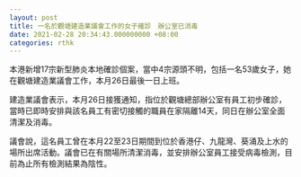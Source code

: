 ```yaml
---
layout: post
title: 一名於觀塘建造業議會工作的女子確診　辦公室已消毒
date: 2021-02-28 20:34:43.000000000 +08:00
categories: rthk
---
```


本港新增17宗新型肺炎本地確診個案，當中4宗源頭不明，包括一名53歲女子，她在觀塘建造業議會工作，本月26日最後一日上班。

建造業議會表示，本月26日接獲通知，指位於觀塘總部辦公室有員工初步確診，當時已即時安排與該名員工有密切接觸的職員在家隔離14天，同日在辦公室全面清潔及消毒。

議會說，這名員工曾在本月22至23日期間到位於香港仔、九龍灣、葵涌及上水的場所出席活動。議會已在有關場所清潔消毒，並安排辦公室員工接受病毒檢測，目前為止所有檢測結果為陰性。
